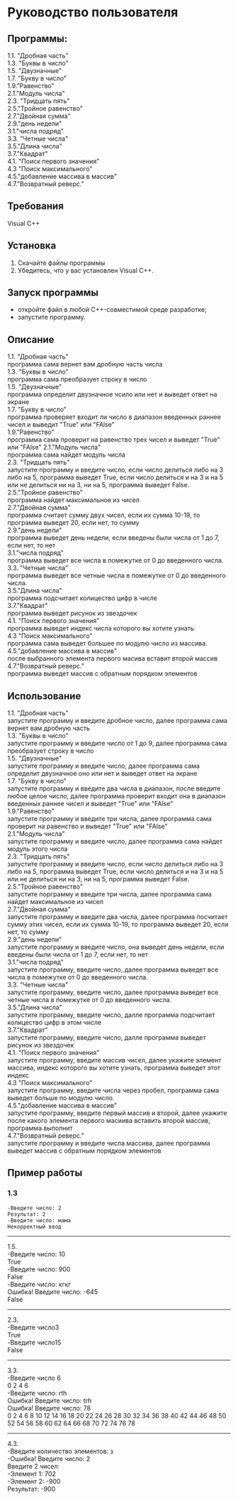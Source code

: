 # Руководство пользователя 
## Программы:
1.1. "Дробная часть"<br />
1.3. "Буквы в число"<br />
1.5. "Двузначные"<br />
1.7. "Букву в число"<br />
1.9."Равенство"<br />
2.1."Модуль числа"<br />
2.3. "Тридцать пять"<br />
2.5."Тройное равенство"<br />
2.7."Двойная сумма"<br />
2.9."день недели"<br />
3.1."числа подряд"<br />
3.3. "Четные числа"<br />
3.5."Длина числа"<br />
3.7."Квадрат"<br />
4.1. "Поиск первого значения"<br />
4.3 "Поиск максимального"<br />
4.5."добавление массива в массив"<br />
4.7."Возвратный реверс."<br />
## Требования
Visual C++
## Установка 
1. Скачайте файлы программы
2. Убедитесь, что у вас установлен Visual C++.
## Запуск программы
- откройте файл в любой С++-совместимой среде разработке;
- запустите программу.
## Описание
1.1. "Дробная часть"<br />
   программа сама вернет вам дробную часть числа<br />
1.3. "Буквы в число"<br />
   программа сама преобразует строку в число<br />
1.5. "Двузначные"<br />
   программа определит двузначное чсило или нет и выведет ответ на экране<br />
1.7. "Букву в число"<br />
   программа проверяет входит ли число в диапазон введенных раннее чисел и выведит "True" или "FAlse"<br />
1.9."Равенство"<br />
   программа сама проверит на равенство трех чисел и выведет "True" или "FAlse"
2.1."Модуль числа"<br />
   программа сама найдет модуль числа<br />
2.3. "Тридцать пять"<br />
   запустите программу и введите число, если число делиться либо на 3 либо на 5, программа выведет True, если число делиться и на 3 и на 5 или не делиться ни на 3, ни на 5, программа выведет False.<br />
2.5."Тройное равенство"<br />
   программа найдет максимальное из чисел<br />
2.7."Двойная сумма"<br />
   программа считает сумму двух чисел, если их сумма 10-19, то программа выведет 20, если нет, то сумму<br />
2.9."день недели"<br />
   программа выведет день недели, если введены были числа от 1 до 7, если нет, то нет<br />
3.1."числа подряд"<br />
   программа выведет все числа в помежутке от 0 до введенного числа.<br />
3.3. "Четные числа"<br />
   программа выведет все четные числа в помежутке от 0 до введенного числа.<br />
3.5."Длина числа"<br />
   программа подсчитает колицество цифр в числе<br />
3.7."Квадрат"<br />
   программа выведет рисунок из звездочек<br /> 
4.1. "Поиск первого значения"<br />
   программа выведет индекс числа которого вы хотите узнать<br />
4.3 "Поиск максимального"<br />
   программа сама выведет большее по модулю число из массива. <br />
4.5."добавление массива в массив"<br />
   после выбранного элемента первого масива вставит второй массив<br />
4.7."Возвратный реверс."<br />
   программа выведет массив с обратным порядком элементов<br />
## Использование
1.1. "Дробная часть"<br />
   запустите программу и введите дробное число, далее программа сама вернет вам дробную часть<br />
1.3. "Буквы в число"<br />
   запустите программу и введите число от 1 до 9, далее программа сама преобразует строку в число<br />
1.5. "Двузначные"<br />
   запустите программу и введите число, далее программа сама определит двузначное оно или нет и выведет ответ на экране<br />
1.7. "Букву в число"<br />
   запустите программу и введите два числа в диапазон, после введите любое целое число, далее программа проверит входит она в диапазон введенных раннее чисел и выведет "True" или "FAlse"<br />
1.9."Равенство"<br />
   запустите программу и введите три числа, далее программа сама проверит на равенство и выведет "True" или "FAlse"<br />
2.1."Модуль числа"<br />
   запустите программу и введите число, далее программа сама найдет модуль этого числа<br />
2.3. "Тридцать пять"<br />
   запустите программу и введите число, если число делиться либо на 3 либо на 5, программа выведет True, если число делиться и на 3 и на 5 или не делиться ни на 3, ни на 5, программа выведет False.<br />
2.5."Тройное равенство"<br />
   запустите порграмму и введите три числа, далее программа сама найдет максимальное из чисел<br />
2.7."Двойная сумма"<br />
   запустите программу и введите два числа, далее программа посчитает сумму этих чисел, если их сумма 10-19, то программа выведет 20, если нет, то сумму<br />
2.9."день недели"<br />
   запустите программу и введите число, она выведет день недели, если введены были числа от 1 до 7, если нет, то нет<br />
3.1."числа подряд"<br />
   запустите программу, введите число, далее программа выведет все числа в помежутке от 0 до введенного числа.<br />
3.3. "Четные числа"<br />
   запустите программу, введите число, далее программа выведет все четные числа в помежутке от 0 до введенного числа.<br />
3.5."Длина числа"<br />
   запустите программу, введите число, далле программа подсчитает колицество цифр в этом числе<br />
3.7."Квадрат"<br />
   запустите программу, введите число, далле программа выведет рисунок из звездочек <br />
4.1. "Поиск первого значения"<br />
   запустите программу, введите массив чисел, далее укажите элемент массива, индекс которого вы хотите узнать, программа выведет этот индекс<br />
4.3 "Поиск максимального"<br />
   запустите программу, введите числа через пробел, программа сама выведет больше по модулю число. <br />
4.5."добавление массива в массив"<br />
   запустите программу, введите первый массив и второй, далее укажите после какого элемента первого масиива вставить второй массив, программа выполнит<br />
4.7."Возвратный реверс."<br />
   запустите программу и введите числа массива, далее программа выведет массив с обратным порядком элементов<br />
## Пример работы
### 1.3
```
-Введите число: 2
Результат: 2
-Введите число: мама
Некорректный ввод
```
***
1.5.<br />
-Введите число: 10<br />
True<br />
-Введите число: 900<br />
False<br />
-Введите число: кгкг<br />
Ошибка! Введите число: -645<br />
False<br />
***
2.3.<br />
-Введите число3<br />
True<br />
-Введите число15<br />
False
***
3.3.<br />
-Введите число 6<br />
0 2 4 6<br />
-Введите число: rth<br />
Ошибка! Введите число: trh<br />
Ошибка! Введите число: 78<br />
0 2 4 6 8 10 12 14 16 18 20 22 24 26 28 30 32 34 36 38 40 42 44 46 48 50 52 54 56 58 60 62 64 66 68 70 72 74 76 78<br />
***
4.3.<br />
-Введите количество элементов: з<br />
-Ошибка! Введите число: 2<br />
Введите 2 чисел:<br />
-Элемент 1: 702<br />
-Элемент 2: -900<br />
Результат: -900<br />
